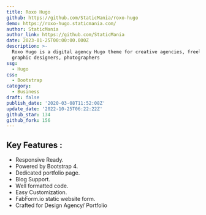 ```yaml
---
title: Roxo Hugo
github: https://github.com/StaticMania/roxo-hugo
demo: https://roxo-hugo.staticmania.com/
author: StaticMania
author_link: https://github.com/StaticMania
date: 2023-01-25T00:00:00.000Z
description: >-
  Roxo Hugo is a digital agency Hugo theme for creative agencies, freelancers,
  graphic designers, photographers
ssg:
  - Hugo
css:
  - Bootstrap
category:
  - Business
draft: false
publish_date: '2020-03-08T11:52:08Z'
update_date: '2022-10-25T06:22:22Z'
github_star: 134
github_fork: 156
---
```

## Key Features :

- Responsive Ready.
- Powered by Bootstrap 4.
- Dedicated portfolio page.
- Blog Support.
- Well formatted code.
- Easy Customization.
- FabForm.io static website form.
- Crafted for Design Agency/ Portfolio